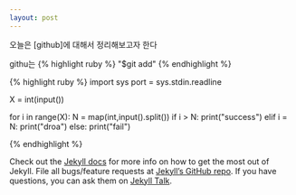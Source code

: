 ```yaml
---
layout: post
---
```

오늘은 [github]에 대해서 정리해보고자 한다

githu는
{% highlight ruby %}
"$git add"
{% endhighlight %}


{% highlight ruby %}
import sys
port = sys.stdin.readline

X = int(input())

for i in range(X):
    N = map(int,input().split())
    if i > N:
      print("success")
    elif i = N:
      print("droa")
    else:
      print("fail")
    
{% endhighlight %}

Check out the [Jekyll docs][jekyll-docs] for more info on how to get the most out of Jekyll. File all bugs/feature requests at [Jekyll’s GitHub repo][jekyll-gh]. If you have questions, you can ask them on [Jekyll Talk][jekyll-talk].

[jekyll-docs]: http://jekyllrb.com/docs/home
[jekyll-gh]:   https://github.com/jekyll/jekyll
[jekyll-talk]: https://talk.jekyllrb.com/
